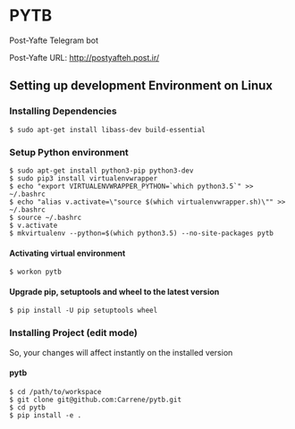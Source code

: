 # PYTB
Post-Yafte Telegram bot

Post-Yafte URL: http://postyafteh.post.ir/

Setting up development Environment on Linux
----------------------------------

### Installing Dependencies

    $ sudo apt-get install libass-dev build-essential

### Setup Python environment

    $ sudo apt-get install python3-pip python3-dev
    $ sudo pip3 install virtualenvwrapper
    $ echo "export VIRTUALENVWRAPPER_PYTHON=`which python3.5`" >> ~/.bashrc
    $ echo "alias v.activate=\"source $(which virtualenvwrapper.sh)\"" >> ~/.bashrc
    $ source ~/.bashrc
    $ v.activate
    $ mkvirtualenv --python=$(which python3.5) --no-site-packages pytb

#### Activating virtual environment

    $ workon pytb

#### Upgrade pip, setuptools and wheel to the latest version

    $ pip install -U pip setuptools wheel

### Installing Project (edit mode)

So, your changes will affect instantly on the installed version

#### pytb

    $ cd /path/to/workspace
    $ git clone git@github.com:Carrene/pytb.git
    $ cd pytb
    $ pip install -e .
